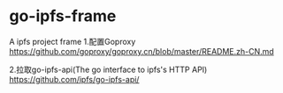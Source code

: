 # go-ipfs-frame
A ipfs project frame
1.配置Goproxy 
https://github.com/goproxy/goproxy.cn/blob/master/README.zh-CN.md

2.拉取go-ipfs-api(The go interface to ipfs's HTTP API)
https://github.com/ipfs/go-ipfs-api/
